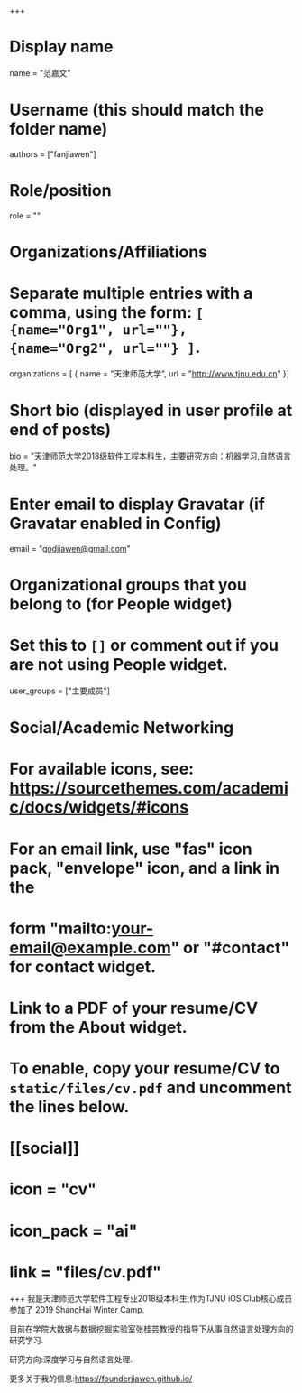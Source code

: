 +++

# Display name

name = "范嘉文"

# Username (this should match the folder name)

authors = ["fanjiawen"]

# Role/position

role = ""

# Organizations/Affiliations

#   Separate multiple entries with a comma, using the form: `[ {name="Org1", url=""}, {name="Org2", url=""} ]`.

organizations = [ { name = "天津师范大学", url = "http://www.tjnu.edu.cn" }]

# Short bio (displayed in user profile at end of posts)

bio = "天津师范大学2018级软件工程本科生，主要研究方向：机器学习,自然语言处理。"

# Enter email to display Gravatar (if Gravatar enabled in Config)

email = "godjiawen@gmail.com"

# Organizational groups that you belong to (for People widget)

#   Set this to `[]` or comment out if you are not using People widget.

user_groups = ["主要成员"]

# Social/Academic Networking

# For available icons, see: https://sourcethemes.com/academic/docs/widgets/#icons

#   For an email link, use "fas" icon pack, "envelope" icon, and a link in the

#   form "mailto:your-email@example.com" or "#contact" for contact widget.

# Link to a PDF of your resume/CV from the About widget.

# To enable, copy your resume/CV to `static/files/cv.pdf` and uncomment the lines below.

# [[social]]

#   icon = "cv"

#   icon_pack = "ai"

#   link = "files/cv.pdf"

+++
我是天津师范大学软件工程专业2018级本科生,作为TJNU iOS Club核心成员参加了 2019 ShangHai Winter Camp. 

目前在学院大数据与数据挖掘实验室张桂芸教授的指导下从事自然语言处理方向的研究学习.

研究方向:深度学习与自然语言处理.

更多关于我的信息:https://founderjiawen.github.io/
